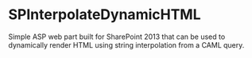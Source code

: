 # SPInterpolateDynamicHTML
Simple ASP web part built for SharePoint 2013 that can be used to dynamically render HTML using string interpolation from a CAML query.
